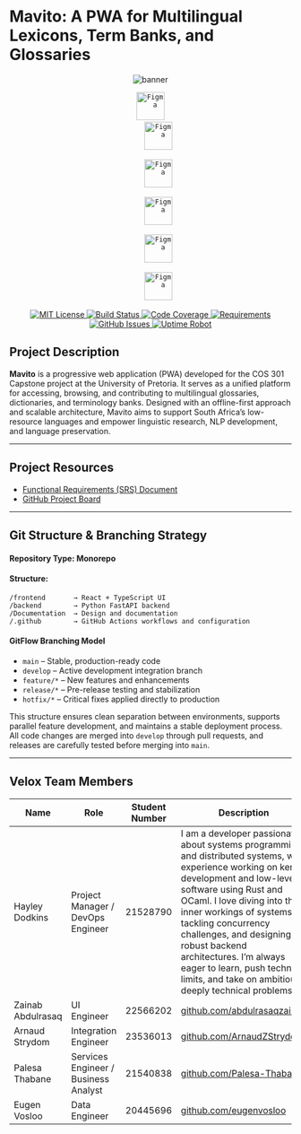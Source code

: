 # Mavito: A PWA for Multilingual Lexicons, Term Banks, and Glossaries
<p align="center">
    <img href="frontend/public/DFSI_Logo.png" alt="banner"/>
</a>

<p align="center">
    <code><img width="50" src="https://raw.githubusercontent.com/marwin1991/profile-technology-icons/refs/heads/main/icons/figma.png" alt="Figma"/></code>

<code>
    <img width="50" src="https://raw.githubusercontent.com/marwin1991/profile-technology-icons/refs/heads/main/icons/react.png" alt="Figma"/>
</code>

<code>
    <img width="50" src="https://raw.githubusercontent.com/marwin1991/profile-technology-icons/refs/heads/main/icons/typescript.png" alt="Figma"/>
</code>

<code>
    <img width="50" src="https://raw.githubusercontent.com/marwin1991/profile-technology-icons/refs/heads/main/icons/vite.png" alt="Figma"/>
</code>

<code>
    <img width="50" src="https://raw.githubusercontent.com/marwin1991/profile-technology-icons/refs/heads/main/icons/python.png" alt="Figma"/>
</code>

<code>
    <img width="50" src="https://raw.githubusercontent.com/marwin1991/profile-technology-icons/refs/heads/main/icons/gcp.png" alt="Figma"/>
</code>

</p>

<p align="center">
  <a href="https://choosealicense.com/licenses/mit/">
    <img src="https://img.shields.io/badge/License-MIT-green.svg" alt="MIT License"/>
  </a>
  <a href="https://github.com/COS301-SE-2025/Mavito/actions">
    <img src="https://img.shields.io/github/actions/workflow/status/COS301-SE-2025/Mavito/ci.yml?branch=main" alt="Build Status"/>
  </a>
  <a href="https://codecov.io/gh/COS301-SE-2025/Mavito">
    <img src="https://img.shields.io/codecov/c/github/COS301-SE-2025/Mavito" alt="Code Coverage"/>
  </a>
  <a href="https://github.com/COS301-SE-2025/Mavito">
    <img src="https://img.shields.io/badge/requirements-purple" alt="Requirements"/>
  </a>
  <a href="https://github.com/COS301-SE-2025/Mavito/issues">
    <img src="https://img.shields.io/github/issues/COS301-SE-2025/Mavito" alt="GitHub Issues"/>
  </a>
  <a href="https://uptimerobot.com/">
    <img src="https://img.shields.io/uptimerobot/status/m788123456-123456789abcdef" alt="Uptime Robot"/>
  </a>
</p>


## Project Description
**Mavito** is a progressive web application (PWA) developed for the COS 301 Capstone project at the University of Pretoria. It serves as a unified platform for accessing, browsing, and contributing to multilingual glossaries, dictionaries, and terminology banks. Designed with an offline-first approach and scalable architecture, Mavito aims to support South Africa’s low-resource languages and empower linguistic research, NLP development, and language preservation.


---

## Project Resources
* [Functional Requirements (SRS) Document](#)
* [GitHub Project Board](https://github.com/COS301-SE-2025/Mavito/projects)

---

## Git Structure & Branching Strategy

#### **Repository Type**: Monorepo
#### **Structure**:

```
/frontend       → React + TypeScript UI  
/backend        → Python FastAPI backend  
/Documentation  → Design and documentation  
/.github        → GitHub Actions workflows and configuration  
```

#### **GitFlow Branching Model**
  * `main` – Stable, production-ready code
  * `develop` – Active development integration branch
  * `feature/*` – New features and enhancements
  * `release/*` – Pre-release testing and stabilization
  * `hotfix/*` – Critical fixes applied directly to production

This structure ensures clean separation between environments, supports parallel feature development, and maintains a stable deployment process. All code changes are merged into `develop` through pull requests, and releases are carefully tested before merging into `main`.

---

## Velox Team Members

| Name              | Role                        | Student Number | Description                             | LinkedIn                                                                 |
|-------------------|-----------------------------|----------------|--------------------------------------------|--------------------------------------------------------------------------|
| Hayley Dodkins    | Project Manager / DevOps Engineer | 21528790       |  I am a developer passionate about systems programming and distributed systems, with experience working on kernel development and low-level software using Rust and OCaml. I love diving into the inner workings of systems, tackling concurrency challenges, and designing robust backend architectures. I’m always eager to learn, push technical limits, and take on ambitious, deeply technical problems.      | [![LinkedIn](https://img.shields.io/badge/LinkedIn-blue?logo=linkedin&logoColor=white)](https://www.linkedin.com/in/hayley-dodkins-867126222/) |
| Zainab Abdulrasaq | UI Engineer           | 22566202       | [github.com/abdulrasaqzainab](https://github.com/abdulrasaqzainab)       | [![LinkedIn](https://img.shields.io/badge/LinkedIn-blue?logo=linkedin&logoColor=white)](https://www.linkedin.com/in/zainab-abdulrasaq) |
| Arnaud Strydom    | Integration Engineer           | 23536013       | [github.com/ArnaudZStrydom](https://github.com/ArnaudZStrydom)       | [![LinkedIn](https://img.shields.io/badge/LinkedIn-blue?logo=linkedin&logoColor=white)](https://www.linkedin.com/in/arnaud-zander-strydom-44a95a319/) |
| Palesa Thabane    | Services Engineer / Business Analyst           | 21540838       | [github.com/Palesa-Thabane](https://github.com/Palesa-Thabane)       | [![LinkedIn](https://img.shields.io/badge/LinkedIn-blue?logo=linkedin&logoColor=white)](https://www.linkedin.com/in/palesa-thabane-943604364/) |
| Eugen Vosloo      | Data Engineer               | 20445696        | [github.com/eugenvosloo](https://github.com/eugenvosloo)         | [![LinkedIn](https://img.shields.io/badge/LinkedIn-blue?logo=linkedin&logoColor=white)](https://www.linkedin.com/in/eugen-vosloo-aa2522353/) |


